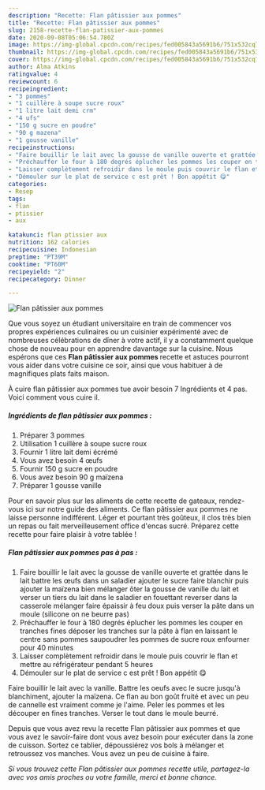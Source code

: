```yaml
---
description: "Recette: Flan pâtissier aux pommes"
title: "Recette: Flan pâtissier aux pommes"
slug: 2158-recette-flan-patissier-aux-pommes
date: 2020-09-08T05:06:54.780Z
image: https://img-global.cpcdn.com/recipes/fed005843a5691b6/751x532cq70/flan-patissier-aux-pommes-photo-principale-de-la-recette.jpg
thumbnail: https://img-global.cpcdn.com/recipes/fed005843a5691b6/751x532cq70/flan-patissier-aux-pommes-photo-principale-de-la-recette.jpg
cover: https://img-global.cpcdn.com/recipes/fed005843a5691b6/751x532cq70/flan-patissier-aux-pommes-photo-principale-de-la-recette.jpg
author: Alma Atkins
ratingvalue: 4
reviewcount: 6
recipeingredient:
- "3 pommes"
- "1 cuillère à soupe sucre roux"
- "1 litre lait demi crm"
- "4 ufs"
- "150 g sucre en poudre"
- "90 g mazena"
- "1 gousse vanille"
recipeinstructions:
- "Faire bouillir le lait avec la gousse de vanille ouverte et grattée dans le lait battre les œufs dans un saladier ajouter le sucre faire blanchir puis ajouter la maïzena bien mélanger ôter la gousse de vanille du lait et verser un tiers du lait dans le saladier en fouettant reverser dans la casserole mélanger faire épaissir à feu doux puis verser la pâte dans un moule (silicone on ne beurre pas)"
- "Préchauffer le four à 180 degrés éplucher les pommes les couper en tranches fines déposer les tranches sur la pâte à flan en laissant le centre sans pommes saupoudrer les pommes de sucre roux enfourner pour 40 minutes"
- "Laisser complètement refroidir dans le moule puis couvrir le flan et mettre au réfrigérateur pendant 5 heures"
- "Démouler sur le plat de service c est prêt ! Bon appétit 😋"
categories:
- Resep
tags:
- flan
- ptissier
- aux

katakunci: flan ptissier aux 
nutrition: 162 calories
recipecuisine: Indonesian
preptime: "PT39M"
cooktime: "PT60M"
recipeyield: "2"
recipecategory: Dinner

---
```



![Flan pâtissier aux pommes](https://img-global.cpcdn.com/recipes/fed005843a5691b6/751x532cq70/flan-patissier-aux-pommes-photo-principale-de-la-recette.jpg)

Que vous soyez un étudiant universitaire en train de commencer vos propres expériences culinaires ou un cuisinier expérimenté avec de nombreuses célébrations de dîner à votre actif, il y a constamment quelque chose de nouveau pour en apprendre davantage sur la cuisine. Nous espérons que ces <strong> Flan pâtissier aux pommes </strong> recette et astuces pourront vous aider dans votre cuisine ce soir, ainsi que vous habituer à de magnifiques plats faits maison.

<!--inarticleads1-->

À cuire flan pâtissier aux pommes tue avoir besoin 7 Ingrédients et 4 pas. Voici comment vous cuire il.

##### Ingrédients de flan pâtissier aux pommes :

1. Préparer 3 pommes
1. Utilisation 1 cuillère à soupe sucre roux
1. Fournir 1 litre lait demi écrémé
1. Vous avez besoin 4 œufs
1. Fournir 150 g sucre en poudre
1. Vous avez besoin 90 g maïzena
1. Préparer 1 gousse vanille


Pour en savoir plus sur les aliments de cette recette de gateaux, rendez-vous ici sur notre guide des aliments. Ce flan pâtissier aux pommes ne laisse personne indifférent. Léger et pourtant très goûteux, il clos très bien un repas ou fait merveilleusement office d&#39;encas sucré. Préparez cette recette pour faire plaisir à votre tablée ! 

<!--inarticleads2-->

##### Flan pâtissier aux pommes pas à pas :

1. Faire bouillir le lait avec la gousse de vanille ouverte et grattée dans le lait battre les œufs dans un saladier ajouter le sucre faire blanchir puis ajouter la maïzena bien mélanger ôter la gousse de vanille du lait et verser un tiers du lait dans le saladier en fouettant reverser dans la casserole mélanger faire épaissir à feu doux puis verser la pâte dans un moule (silicone on ne beurre pas)
1. Préchauffer le four à 180 degrés éplucher les pommes les couper en tranches fines déposer les tranches sur la pâte à flan en laissant le centre sans pommes saupoudrer les pommes de sucre roux enfourner pour 40 minutes
1. Laisser complètement refroidir dans le moule puis couvrir le flan et mettre au réfrigérateur pendant 5 heures
1. Démouler sur le plat de service c est prêt ! Bon appétit 😋


Faire bouillir le lait avec la vanille. Battre les oeufs avec le sucre jusqu&#39;à blanchiment, ajouter la maïzena. Ce flan au bon goût fruité et avec un peu de cannelle est vraiment comme je l&#39;aime. Peler les pommes et les découper en fines tranches. Verser le tout dans le moule beurré. 

<!--inarticleads1-->

<p>
Depuis que vous avez revu la recette Flan pâtissier aux pommes et que vous avez le savoir-faire dont vous avez besoin pour exécuter dans la zone de cuisson. Sortez ce tablier, dépoussiérez vos bols à mélanger et retroussez vos manches. Vous avez un peu de cuisine à faire.
</p>

<p>
<i>Si vous trouvez cette Flan pâtissier aux pommes recette utile, partagez-la avec vos amis proches ou votre famille, merci et bonne chance.</i>
</p>
